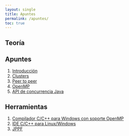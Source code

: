 ```yaml
---
layout: single
title: Apuntes
permalink: /apuntes/
toc: true
---
```


## Teoría

## Apuntes

1. [Introducción](https://app.box.com/s/1k3auezht8zk3zxxs54dspd1upqkf61z)
2. [Clusters](https://app.box.com/s/8om58myahjo819l18st32hi03etj6jvs)
3. [Peer to peer](https://app.box.com/s/t2019hh8rhaauq1u81uf6tlkba1ndj3f)
4. [OpenMP](https://app.box.com/s/54f2yov4x4hjc8k47cwy5is8myiqxkam)
5. [API de concurrencia Java](https://app.box.com/s/p5pcjuncs21w22oqxgzq0dfflp3f4rog)


## Herramientas

1. [Compilador C/C++ para Windows con soporte OpenMP](http://www.mingw.org/)
2. [IDE C/C++ para Linux/Windows](http://www.codeblocks.org/downloads)
3. [JPPF](https://www.jppf.org/)

<!---
1.  [Entrada/salida]( https://app.box.com/s/5ab1br8x823oj1sp1n53utz6j9349b4n )
2.  [Linux]( http://codex.cs.yale.edu/avi/os-book/OS9/slide-dir/PPT-dir/ch18.ppt )
3.  [Windows 7]( http://codex.cs.yale.edu/avi/os-book/OS9/slide-dir/PPT-dir/ch19.ppt )
-->


